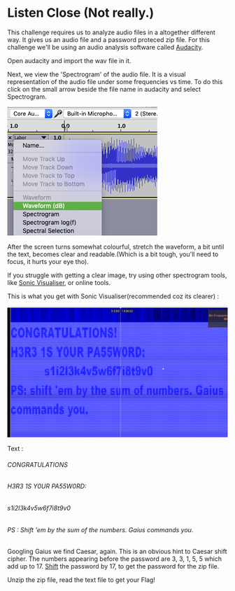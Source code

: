 # Listen Close (Not really.)

This challenge requires us to analyze audio files in a altogether different way. It gives us an audio file and a password proteced zip file. For this challenge we'll be using an audio analysis software called [Audacity](https://www.audacityteam.org/download/).

Open audacity and import the wav file in it.

Next, we view the 'Spectrogram' of the audio file. It is a visual representation of the audio file under some frequencies vs time. To do this click on the small arrow beside the file name in audacity and select Spectrogram.

![SpectrogramSelect](https://github.com/dootdoot1111/BITSCTF/raw/main/Misc/Listen%20Close%20(Not%20really.)/Screenshot%202021-01-12%20at%201.23.24%20PM.png)

After the screen turns somewhat colourful, stretch the waveform, a bit until the text, becomes clear and readable.(Which is a bit tough, you'll need to focus, it hurts your eye tho).

If you struggle with getting a clear image, try using other spectrogram tools, like [Sonic Visualiser](https://sonicvisualiser.org/download.html), or online tools.

This is what you get with Sonic Visualiser(recommended coz its clearer) :

![SonicSS](https://github.com/dootdoot1111/BITSCTF/raw/main/Misc/Listen%20Close%20(Not%20really.)/Screenshot%202021-01-12%20at%201.31.03%20PM.png)

Text :

###### CONGRATULATIONS
###### H3R3 1S Y0UR PA55W0RD:
######                       s1i2l3k4v5w6f7i8t9v0
###### PS : Shift 'em by the sum of the numbers. Gaius commands you.

Googling Gaius we find Caesar, again. This is an obvious hint to Caesar shift cipher. The numbers appearing before the password are 3, 3, 1, 5, 5 which add up to 17. [Shift](https://www.dcode.fr/caesar-cipher) the password by 17, to get the password for the zip file. 

Unzip the zip file, read the text file to get your Flag!

